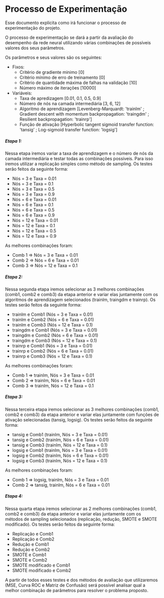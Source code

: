 Processo de Experimentação
=====================
Esse documento explicita como irá funcionar o processo de experimentação do projeto.

O processo de experimentação se dará a partir da avaliação do desempenho da rede neural utilizando várias combinações de possíveis valores dos seus parâmetros.

Os parâmetros e seus valores são os seguintes:
  * Fixos:
    * Critério de gradiente minimo [0]
    * Critério mínimo de erro de treinamento  [0]
    * Critério de quantidade máxima de falhas na validação [10]
    * Número máximo de iterações [10000]
  * Variáveis:
    * Taxa de apredizagem [0.01, 0.1, 0.5, 0.9]
    * Número de nós na camada intermediária [3, 6, 12]
    * Algoritmo de aprendizagem [Levenberg-Marquardt: 'trainlm' ; Gradient descent with momentum backpropagation: 'traingdm' ; Resilient backpropagation: 'trainrp']
    * Função de ativação [Hyperbolic tangent sigmoid transfer function: 'tansig' ; Log-sigmoid transfer function: 'logsig']
 
##### Etapa 1:
Nessa etapa iremos variar a taxa de aprendizagem e o número de nós da camada intermediária e testar todas as
combinações possíveis. Para isso iremos utilizar a replicação simples como método de sampling. Os testes serão feitos da seguinte forma:
  * Nós = 3 e Taxa = 0.01
  * Nós = 3 e Taxa = 0.1
  * Nós = 3 e Taxa = 0.5
  * Nós = 3 e Taxa = 0.9
  * Nós = 6 e Taxa = 0.01
  * Nós = 6 e Taxa = 0.1
  * Nós = 6 e Taxa = 0.5
  * Nós = 6 e Taxa = 0.9
  * Nós = 12 e Taxa = 0.01
  * Nós = 12 e Taxa = 0.1
  * Nós = 12 e Taxa = 0.5
  * Nós = 12 e Taxa = 0.9

As melhores combinações foram:
  * Comb 1 => Nós = 3 e Taxa = 0.01
  * Comb 2 => Nós = 6 e Taxa = 0.01
  * Comb 3 => Nós = 12 e Taxa = 0.1

##### Etapa 2:
Nessa segunda etapa iremos selecionar as 3 melhores combinações (comb1, comb2 e comb3) da etapa anterior e variar elas juntamente com os algoritmos de aprendizagem selecionados (trainlm, traingdm e trainrp). Os testes serão feitos da seguinte forma:
  * trainlm e Comb1 (Nós = 3 e Taxa = 0.01)
  * trainlm e Comb2 (Nós = 6 e Taxa = 0.01)
  * trainlm e Comb3 (Nós = 12 e Taxa = 0.1)
  * traingdm e Comb1 (Nós = 3 e Taxa = 0.01)
  * traingdm e Comb2 (Nós = 6 e Taxa = 0.01)
  * traingdm e Comb3 (Nós = 12 e Taxa = 0.1)
  * trainrp e Comb1 (Nós = 3 e Taxa = 0.01)
  * trainrp e Comb2 (Nós = 6 e Taxa = 0.01)
  * trainrp e Comb3 (Nós = 12 e Taxa = 0.1)

As melhores combinações foram:
  * Comb 1 => trainlm, Nós = 3 e Taxa = 0.01
  * Comb 2 => trainlm, Nós = 6 e Taxa = 0.01
  * Comb 3 => trainlm, Nós = 12 e Taxa = 0.1

##### Etapa 3:
Nessa terceira etapa iremos selecionar as 3 melhores combinações (comb1, comb2 e comb3) da etapa anterior e variar elas juntamente com funções de ativação selecionadas (tansig, logsig). Os testes serão feitos da seguinte forma:
  * tansig e Comb1 (trainlm, Nós = 3 e Taxa = 0.01)
  * tansig e Comb2 (trainlm, Nós = 6 e Taxa = 0.01)
  * tansig e Comb3 (trainlm, Nós = 12 e Taxa = 0.1)
  * logsig e Comb1 (trainlm, Nós = 3 e Taxa = 0.01)
  * logsig e Comb2 (trainlm, Nós = 6 e Taxa = 0.01)
  * logsig e Comb3 (trainlm, Nós = 12 e Taxa = 0.1)

As melhores combinações foram:
  * Comb 1 => logsig, trainlm, Nós = 3 e Taxa = 0.01
  * Comb 2 => tansig, trainlm, Nós = 6 e Taxa = 0.01

##### Etapa 4:
Nessa quarta etapa iremos selecionar as 2 melhores combinações (comb1, comb2 e comb3) da etapa anterior e variar elas juntamente com os métodos de sampling selecionados (replicação, redução, SMOTE e SMOTE modificado). Os testes serão feitos da seguinte forma:
  * Replicação e Comb1
  * Replicação e Comb2
  * Redução e Comb1
  * Redução e Comb2
  * SMOTE e Comb1
  * SMOTE e Comb2
  * SMOTE modificado e Comb1
  * SMOTE modificado e Comb2

A partir de todos esses testes e dos métodos de avaliação que utilizaremos (MSE, Curva ROC e Matriz de Confusão) será possível analisar qual a melhor combinação de parâmetros para resolver o problema proposto.
